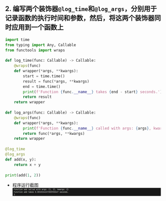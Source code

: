 ## 2. 编写两个装饰器`@log_time`和`@log_args`，分别用于记录函数的执行时间和参数，然后，将这两个装饰器同时应用到一个函数上
```python
import time
from typing import Any, Callable
from functools import wraps

def log_time(func: Callable) -> Callable:
    @wraps(func)
    def wrapper(*args, **kwargs):
        start = time.time()
        result = func(*args, **kwargs)
        end = time.time()
        print(f'Function {func.__name__} takes {end - start} seconds.')
        return result
    return wrapper

def log_args(func: Callable) -> Callable:
    @wraps(func)
    def wrapper(*args, **kwargs):
        print(f'Function {func.__name__} called with args: {args}, kwargs: {kwargs}')
        return func(*args, **kwargs)
    return wrapper

@log_time
@log_args
def add(x, y):
    return x + y

print(add(1, 2))
```
- 程序运行截图
![程序运行截图](practice_2.png)